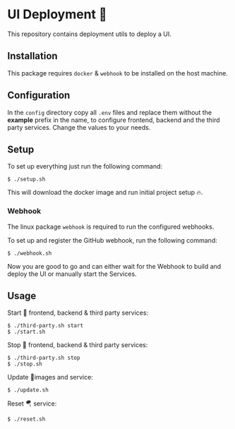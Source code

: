 # UI Deployment 🚀
This repository contains deployment utils to deploy a UI.

## Installation
This package requires `docker` & `webhook` to be installed on the host machine.

## Configuration
In the `config` directory copy all `.env` files and replace them without the **example** prefix in the name,
to configure frontend, backend and the third party services.
Change the values to your needs.

## Setup
To set up everything just run the following command:
```
$ ./setup.sh
```
This will download the docker image and run initial project setup 🔥.

### Webhook
The linux package `webhook` is required to run the configured webhooks.

To set up and register the GitHub webhook, run the following command:
```
$ ./webhook.sh
```

Now you are good to go and can either wait for the Webhook to
build and deploy the UI or manually start the Services.

## Usage
Start 🛫 frontend, backend & third party services:
```
$ ./third-party.sh start
$ ./start.sh
```
Stop 🛬 frontend, backend & third party services:
```
$ ./third-party.sh stop
$ ./stop.sh
```
Update 💺images and service:
```
$ ./update.sh
```
Reset 🪂 service:
```
$ ./reset.sh
```
